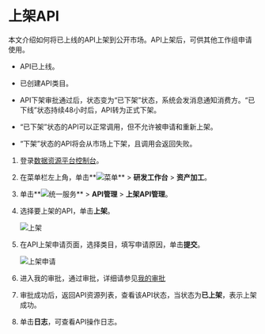 # 上架API

本文介绍如何将已上线的API上架到公开市场。API上架后，可供其他工作组申请使用。

-   API已上线。
-   已创建API类目。

-   API下架审批通过后，状态变为“已下架”状态，系统会发消息通知消费方。“已下线”状态持续48小时后，API转为正式下架。
-   “已下架”状态的API可以正常调用，但不允许被申请和重新上架。
-   “下架”状态的API将会从市场上下架，且调用会返回失败。

1.  登录[数据资源平台控制台](https://dataq.console.aliyun.com)。

2.  在菜单栏左上角，单击**![菜单](https://static-aliyun-doc.oss-accelerate.aliyuncs.com/assets/img/zh-CN/6504337061/p188771.png)** \> **研发工作台** \> **资产加工**。

3.  单击**![统一服务](https://static-aliyun-doc.oss-accelerate.aliyuncs.com/assets/img/zh-CN/0702579161/p268584.png)** \> **API管理** \> **上架API管理**。

4.  选择要上架的API，单击**上架**。

    ![上架](https://static-aliyun-doc.oss-accelerate.aliyuncs.com/assets/img/zh-CN/1902579161/p268672.png)

5.  在API上架申请页面，选择类目，填写申请原因，单击**提交**。

    ![上架申请](https://static-aliyun-doc.oss-accelerate.aliyuncs.com/assets/img/zh-CN/1902579161/p268703.png)

6.  进入我的审批，通过审批，详细请参见[我的审批](/cn.zh-CN/用户指南/系统设置/我的审批.md)

7.  审批成功后，返回API资源列表，查看该API状态，当状态为**已上架**，表示上架成功。

8.  单击**日志**，可查看API操作日志。



